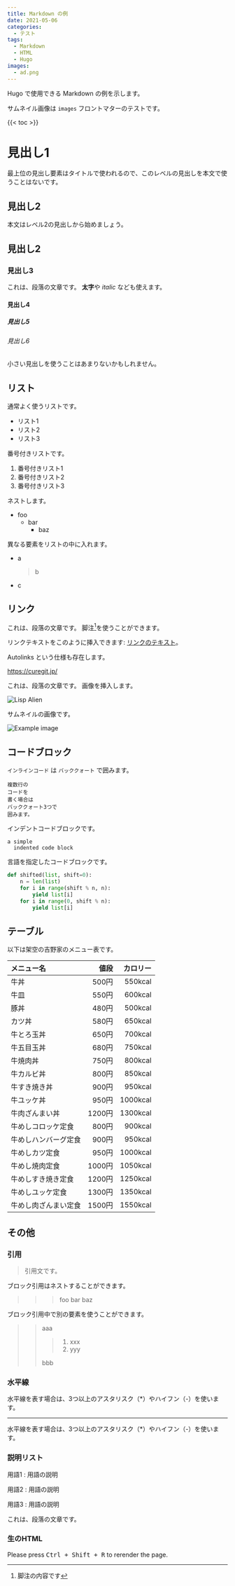 ```yaml
---
title: Markdown の例
date: 2021-05-06
categories:
  - テスト
tags:
  - Markdown
  - HTML
  - Hugo
images:
  - ad.png
---
```


Hugo で使用できる Markdown の例を示します。

サムネイル画像は `images` フロントマターのテストです。

<!--more-->

{{< toc >}}

# 見出し1

最上位の見出し要素はタイトルで使われるので、このレベルの見出しを本文で使うことはないです。

## 見出し2

本文はレベル2の見出しから始めましょう。

## 見出し2

### 見出し3

これは、段落の文章です。
**太字**や *italic* なども使えます。

#### 見出し4

##### 見出し5

###### 見出し6

小さい見出しを使うことはあまりないかもしれません。

## リスト

通常よく使うリストです。

- リスト1
- リスト2
- リスト3

番号付きリストです。

1. 番号付きリスト1
2. 番号付きリスト2
3. 番号付きリスト3

ネストします。

- foo
  - bar
    - baz

異なる要素をリストの中に入れます。

* a
  > b
* c

## リンク

これは、段落の文章です。
脚注[^footnote]を使うことができます。

リンクテキストをこのように挿入できます: [リンクのテキスト](https://curegit.jp/)。

Autolinks という仕様も存在します。

<https://curegit.jp/>

これは、段落の文章です。
画像を挿入します。

![Lisp Alien](lisp.png "Lisp")

サムネイルの画像です。

![Example image](/nagoya-example/ad.png)

## コードブロック

`インラインコード` は `バッククォート` で囲みます。

```
複数行の
コードを
書く場合は
バッククォート3つで
囲みます。
```

インデントコードブロックです。

    a simple
      indented code block

言語を指定したコードブロックです。

```py
def shifted(list, shift=0):
    n = len(list)
    for i in range(shift % n, n):
        yield list[i]
    for i in range(0, shift % n):
        yield list[i]
```

## テーブル

以下は架空の吉野家のメニュー表です。

|メニュー名|値段|カロリー|
|:----|----:|----:|
|牛丼|500円|550kcal|
|牛皿|550円|600kcal|
|豚丼|480円|500kcal|
|カツ丼|580円|650kcal|
|牛とろ玉丼|650円|700kcal|
|牛五目玉丼|680円|750kcal|
|牛焼肉丼|750円|800kcal|
|牛カルビ丼|800円|850kcal|
|牛すき焼き丼|900円|950kcal|
|牛ユッケ丼|950円|1000kcal|
|牛肉ざんまい丼|1200円|1300kcal|
|牛めしコロッケ定食|800円|900kcal|
|牛めしハンバーグ定食|900円|950kcal|
|牛めしカツ定食|950円|1000kcal|
|牛めし焼肉定食|1000円|1050kcal|
|牛めしすき焼き定食|1200円|1250kcal|
|牛めしユッケ定食|1300円|1350kcal|
|牛めし肉ざんまい定食|1500円|1550kcal|

## その他

### 引用

> 引用文です。

ブロック引用はネストすることができます。

>>> foo
>>> bar
>>> baz

ブロック引用中で別の要素を使うことができます。

>> aaa
>>>
>>> 1. xxx
>>> 2. yyy
>>>
>> bbb

### 水平線

水平線を表す場合は、3つ以上のアスタリスク（*）やハイフン（-）を使います。

---

水平線を表す場合は、3つ以上のアスタリスク（*）やハイフン（-）を使います。

### 説明リスト

用語1
: 用語の説明

用語2
: 用語の説明

用語3
: 用語の説明

これは、段落の文章です。

### 生のHTML

Please press <kbd><kbd>Ctrl</kbd> + <kbd>Shift</kbd> + <kbd>R</kbd></kbd> to rerender the page.

[^footnote]: 脚注の内容です
